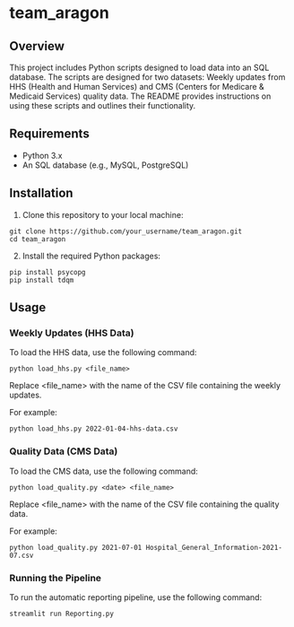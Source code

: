 # team_aragon

## Overview
This project includes Python scripts designed to load data into an SQL database. The scripts are designed for two datasets: Weekly updates from HHS (Health and Human Services) and CMS (Centers for Medicare & Medicaid Services) quality data. The README provides instructions on using these scripts and outlines their functionality.

## Requirements
- Python 3.x
- An SQL database (e.g., MySQL, PostgreSQL)

## Installation
1. Clone this repository to your local machine:
```
git clone https://github.com/your_username/team_aragon.git
cd team_aragon
```
2. Install the required Python packages:
```
pip install psycopg
pip install tdqm
```
## Usage

### Weekly Updates (HHS Data)

To load the HHS data, use the following command:

```
python load_hhs.py <file_name>
```
Replace <file_name> with the name of the CSV file containing the weekly updates.

For example: 
```
python load_hhs.py 2022-01-04-hhs-data.csv
```

### Quality Data (CMS Data)

To load the CMS data, use the following command:
```
python load_quality.py <date> <file_name>
```
Replace <file_name> with the name of the CSV file containing the quality data.

For example:
```
python load_quality.py 2021-07-01 Hospital_General_Information-2021-07.csv
```

### Running the Pipeline 
To run the automatic reporting pipeline, use the following command:
```
streamlit run Reporting.py
```


